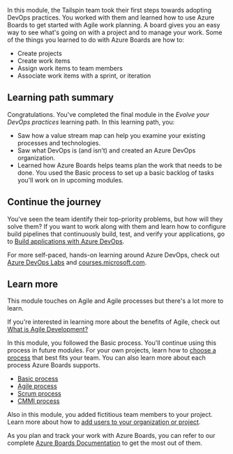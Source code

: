 In this module, the Tailspin team took their first steps towards adopting DevOps practices. You worked with them and learned how to use Azure Boards to get started with Agile work planning. A board gives you an easy way to see what's going on with a project and to manage your work. Some of the things you learned to do with Azure Boards are how to:

* Create projects
* Create work items
* Assign work items to team members
* Associate work items with a sprint, or iteration

## Learning path summary

Congratulations. You've completed the final module in the _Evolve your DevOps practices_ learning path. In this learning path, you:

* Saw how a value stream map can help you examine your existing processes and technologies.
* Saw what DevOps is (and isn’t) and created an Azure DevOps organization.
* Learned how Azure Boards helps teams plan the work that needs to be done. You used the Basic process to set up a basic backlog of tasks you'll work on in upcoming modules.

## Continue the journey

You've seen the team identify their top-priority problems, but how will they solve them? If you want to work along with them and learn how to configure build pipelines that continuously build, test, and verify your applications, go to [Build applications with Azure DevOps](/learn/paths/build-applications-with-azure-devops?azure-portal=true).

For more self-paced, hands-on learning around Azure DevOps, check out [Azure DevOps Labs](https://www.azuredevopslabs.com?azure-portal=true) and [courses.microsoft.com](https://courses.microsoft.com?azure-portal=true).

## Learn more

This module touches on Agile and Agile processes but there's a lot more to learn.

If you're interested in learning more about the benefits of Agile, check out [What is Agile Development?](https://docs.microsoft.com/azure/devops/learn/agile/what-is-agile-development?azure-portal=true)

In this module, you followed the Basic process. You'll continue using this process in future modules. For your own projects, learn how to [choose a process](https://docs.microsoft.com/azure/devops/boards/work-items/guidance/choose-process?view=azure-devops&azure-portal=true) that best fits your team. You can also learn more about each process Azure Boards supports.

* [Basic process](https://docs.microsoft.com/azure/devops/boards/get-started/track-issues-tasks?view=azure-devops&azure-portal=true)
* [Agile process](https://docs.microsoft.com/azure/devops/boards/work-items/guidance/agile-process?view=azure-devops&azure-portal=true)
* [Scrum process](https://docs.microsoft.com/azure/devops/boards/work-items/guidance/scrum-process?view=azure-devops&azure-portal=true)
* [CMMI process](https://docs.microsoft.com/azure/devops/boards/work-items/guidance/cmmi-process?view=azure-devops&azure-portal=true)

Also in this module, you added fictitious team members to your project. Learn more about how to [add users to your organization or project](https://docs.microsoft.com/azure/devops/organizations/accounts/add-organization-users?view=azure-devops&azure-portal=true).

As you plan and track your work with Azure Boards, you can refer to our complete [Azure Boards Documentation](https://docs.microsoft.com/azure/devops/boards/?view=azure-devops&azure-portal=true) to get the most out of them.